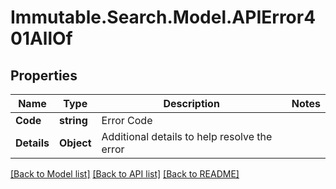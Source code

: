 # Immutable.Search.Model.APIError401AllOf

## Properties

Name | Type | Description | Notes
------------ | ------------- | ------------- | -------------
**Code** | **string** | Error Code | 
**Details** | **Object** | Additional details to help resolve the error | 

[[Back to Model list]](../README.md#documentation-for-models) [[Back to API list]](../README.md#documentation-for-api-endpoints) [[Back to README]](../README.md)

